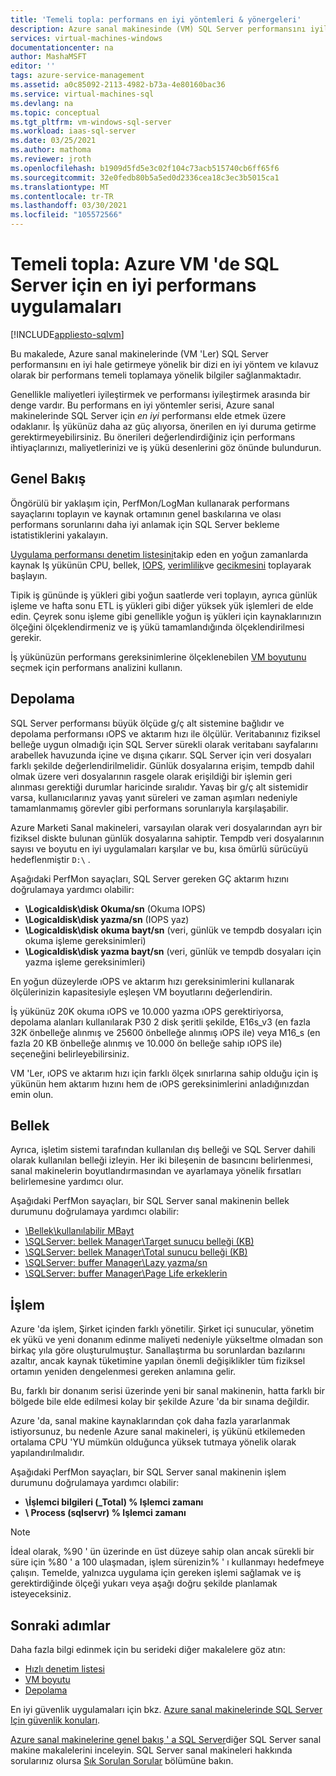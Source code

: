 ```yaml
---
title: 'Temeli topla: performans en iyi yöntemleri & yönergeleri'
description: Azure sanal makinesinde (VM) SQL Server performansını iyileştirmek için bir performans temeli toplama adımları sağlar.
services: virtual-machines-windows
documentationcenter: na
author: MashaMSFT
editor: ''
tags: azure-service-management
ms.assetid: a0c85092-2113-4982-b73a-4e80160bac36
ms.service: virtual-machines-sql
ms.devlang: na
ms.topic: conceptual
ms.tgt_pltfrm: vm-windows-sql-server
ms.workload: iaas-sql-server
ms.date: 03/25/2021
ms.author: mathoma
ms.reviewer: jroth
ms.openlocfilehash: b1909d5fd5e3c02f104c73acb515740cb6ff65f6
ms.sourcegitcommit: 32e0fedb80b5a5ed0d2336cea18c3ec3b5015ca1
ms.translationtype: MT
ms.contentlocale: tr-TR
ms.lasthandoff: 03/30/2021
ms.locfileid: "105572566"
---
```

# <a name="collect-baseline-performance-best-practices-for-sql-server-on-azure-vm"></a>Temeli topla: Azure VM 'de SQL Server için en iyi performans uygulamaları
[!INCLUDE[appliesto-sqlvm](../../includes/appliesto-sqlvm.md)]

Bu makalede, Azure sanal makinelerinde (VM 'Ler) SQL Server performansını en iyi hale getirmeye yönelik bir dizi en iyi yöntem ve kılavuz olarak bir performans temeli toplamaya yönelik bilgiler sağlanmaktadır.

Genellikle maliyetleri iyileştirmek ve performansı iyileştirmek arasında bir denge vardır. Bu performans en iyi yöntemler serisi, Azure sanal makinelerinde SQL Server için *en iyi* performansı elde etmek üzere odaklanır. İş yükünüz daha az güç alıyorsa, önerilen en iyi duruma getirme gerektirmeyebilirsiniz. Bu önerileri değerlendirdiğiniz için performans ihtiyaçlarınızı, maliyetlerinizi ve iş yükü desenlerini göz önünde bulundurun.

## <a name="overview"></a>Genel Bakış

Öngörülü bir yaklaşım için, PerfMon/LogMan kullanarak performans sayaçlarını toplayın ve kaynak ortamının genel baskılarına ve olası performans sorunlarını daha iyi anlamak için SQL Server bekleme istatistiklerini yakalayın. 

[Uygulama performansı denetim listesini](../../../virtual-machines/premium-storage-performance.md#application-performance-requirements-checklist)takip eden en yoğun zamanlarda kaynak Iş yükünün CPU, bellek, [IOPS](../../../virtual-machines/premium-storage-performance.md#iops), [verimlilik](../../../virtual-machines/premium-storage-performance.md#throughput)ve [gecikmesini](../../../virtual-machines/premium-storage-performance.md#latency) toplayarak başlayın. 

Tipik iş gününde iş yükleri gibi yoğun saatlerde veri toplayın, ayrıca günlük işleme ve hafta sonu ETL iş yükleri gibi diğer yüksek yük işlemleri de elde edin. Çeyrek sonu işleme gibi genellikle yoğun iş yükleri için kaynaklarınızın ölçeğini ölçeklendirmeniz ve iş yükü tamamlandığında ölçeklendirilmesi gerekir. 

İş yükünüzün performans gereksinimlerine ölçeklenebilen [VM boyutunu](../../../virtual-machines/sizes-memory.md) seçmek için performans analizini kullanın.


## <a name="storage"></a>Depolama

SQL Server performansı büyük ölçüde g/ç alt sistemine bağlıdır ve depolama performansı ıOPS ve aktarım hızı ile ölçülür. Veritabanınız fiziksel belleğe uygun olmadığı için SQL Server sürekli olarak veritabanı sayfalarını arabellek havuzunda içine ve dışına çıkarır. SQL Server için veri dosyaları farklı şekilde değerlendirilmelidir. Günlük dosyalarına erişim, tempdb dahil olmak üzere veri dosyalarının rasgele olarak erişildiği bir işlemin geri alınması gerektiği durumlar haricinde sıralıdır. Yavaş bir g/ç alt sistemidir varsa, kullanıcılarınız yavaş yanıt süreleri ve zaman aşımları nedeniyle tamamlanmamış görevler gibi performans sorunlarıyla karşılaşabilir. 

Azure Marketi Sanal makineleri, varsayılan olarak veri dosyalarından ayrı bir fiziksel diskte bulunan günlük dosyalarına sahiptir. Tempdb veri dosyalarının sayısı ve boyutu en iyi uygulamaları karşılar ve bu, kısa ömürlü sürücüyü hedeflenmiştir `D:\` . 

Aşağıdaki PerfMon sayaçları, SQL Server gereken GÇ aktarım hızını doğrulamaya yardımcı olabilir: 
* **\Logicaldisk\disk Okuma/sn** (Okuma IOPS)
* **\Logicaldisk\disk yazma/sn** (IOPS yaz) 
* **\Logicaldisk\disk okuma bayt/sn** (veri, günlük ve tempdb dosyaları için okuma işleme gereksinimleri)
* **\Logicaldisk\disk yazma bayt/sn** (veri, günlük ve tempdb dosyaları için yazma işleme gereksinimleri)

En yoğun düzeylerde ıOPS ve aktarım hızı gereksinimlerini kullanarak ölçülerinizin kapasitesiyle eşleşen VM boyutlarını değerlendirin. 

İş yükünüz 20K okuma ıOPS ve 10.000 yazma ıOPS gerektiriyorsa, depolama alanları kullanılarak P30 2 disk şeritli şekilde, E16s_v3 (en fazla 32K önbelleğe alınmış ve 25600 önbelleğe alınmış ıOPS ile) veya M16_s (en fazla 20 KB önbelleğe alınmış ve 10.000 ön belleğe sahip ıOPS ile) seçeneğini belirleyebilirsiniz. 

VM 'Ler, ıOPS ve aktarım hızı için farklı ölçek sınırlarına sahip olduğu için iş yükünün hem aktarım hızını hem de ıOPS gereksinimlerini anladığınızdan emin olun.

## <a name="memory"></a>Bellek

Ayrıca, işletim sistemi tarafından kullanılan dış belleği ve SQL Server dahili olarak kullanılan belleği izleyin. Her iki bileşenin de basıncını belirlenmesi, sanal makinelerin boyutlandırmasından ve ayarlamaya yönelik fırsatları belirlemesine yardımcı olur. 

Aşağıdaki PerfMon sayaçları, bir SQL Server sanal makinenin bellek durumunu doğrulamaya yardımcı olabilir: 
* [\Bellek\kullanılabilir MBayt](/azure/monitoring/infrastructure-health/vmhealth-windows/winserver-memory-availmbytes)
* [\SQLServer: bellek Manager\Target sunucu belleği (KB)](/sql/relational-databases/performance-monitor/sql-server-buffer-manager-object)
* [\SQLServer: bellek Manager\Total sunucu belleği (KB)](/sql/relational-databases/performance-monitor/sql-server-buffer-manager-object)
* [\SQLServer: buffer Manager\Lazy yazma/sn](/sql/relational-databases/performance-monitor/sql-server-buffer-manager-object)
* [\SQLServer: buffer Manager\Page Life erkeklerin](/sql/relational-databases/performance-monitor/sql-server-buffer-manager-object)

## <a name="compute"></a>İşlem

Azure 'da işlem, Şirket içinden farklı yönetilir. Şirket içi sunucular, yönetim ek yükü ve yeni donanım edinme maliyeti nedeniyle yükseltme olmadan son birkaç yıla göre oluşturulmuştur. Sanallaştırma bu sorunlardan bazılarını azaltır, ancak kaynak tüketimine yapılan önemli değişiklikler tüm fiziksel ortamın yeniden dengelenmesi gereken anlamına gelir. 

Bu, farklı bir donanım serisi üzerinde yeni bir sanal makinenin, hatta farklı bir bölgede bile elde edilmesi kolay bir şekilde Azure 'da bir sınama değildir. 

Azure 'da, sanal makine kaynaklarından çok daha fazla yararlanmak istiyorsunuz, bu nedenle Azure sanal makineleri, iş yükünü etkilemeden ortalama CPU 'YU mümkün olduğunca yüksek tutmaya yönelik olarak yapılandırılmalıdır. 

Aşağıdaki PerfMon sayaçları, bir SQL Server sanal makinenin işlem durumunu doğrulamaya yardımcı olabilir:
* **\İşlemci bilgileri (_Total) \% Işlemci zamanı**
* **\ Process (sqlservr) \% Işlemci zamanı**

> [!NOTE] 
> İdeal olarak, %90 ' ün üzerinde en üst düzeye sahip olan ancak sürekli bir süre için %80 ' a 100 ulaşmadan, işlem sürenizin% ' ı kullanmayı hedefmeye çalışın. Temelde, yalnızca uygulama için gereken işlemi sağlamak ve iş gerektirdiğinde ölçeği yukarı veya aşağı doğru şekilde planlamak isteyeceksiniz. 


## <a name="next-steps"></a>Sonraki adımlar

Daha fazla bilgi edinmek için bu serideki diğer makalelere göz atın:
- [Hızlı denetim listesi](performance-guidelines-best-practices-checklist.md)
- [VM boyutu](performance-guidelines-best-practices-vm-size.md)
- [Depolama](performance-guidelines-best-practices-storage.md)


En iyi güvenlik uygulamaları için bkz. [Azure sanal makinelerinde SQL Server Için güvenlik konuları](security-considerations-best-practices.md).

[Azure sanal makinelerine genel bakış ' a SQL Server](sql-server-on-azure-vm-iaas-what-is-overview.md)diğer SQL Server sanal makine makalelerini inceleyin. SQL Server sanal makineleri hakkında sorularınız olursa [Sık Sorulan Sorular](frequently-asked-questions-faq.md) bölümüne bakın.
